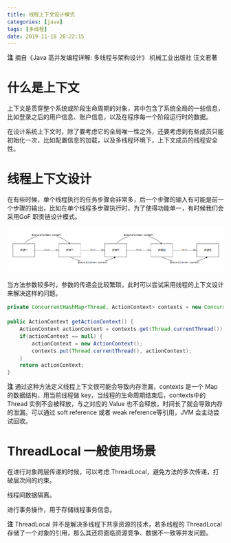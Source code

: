 ```yaml
---
title: 线程上下文设计模式
categories: [java]
tags: [多线程]
date: 2019-11-18 20:22:15
---
```

**注** 摘自《Java 高并发编程详解: 多线程与架构设计》 机械工业出版社 汪文君著
# 什么是上下文
上下文是贯穿整个系统或阶段生命周期的对象，其中包含了系统全局的一些信息，比如登录之后的用户信息、账户信息，以及在程序每一个阶段运行时的数据。

在设计系统上下文时，除了要考虑它的全局唯一性之外，还要考虑到有些成员只能初始化一次，比如配置信息的加载，以及多线程环境下，上下文成员的线程安全性。
# 线程上下文设计
在有些时候，单个线程执行的任务步骤会非常多，后一个步骤的输入有可能是前一个步骤的输出，比如在单个线程多步骤执行时，为了使得功能单一，有时候我们会采用GoF 职责链设计模式。

![责任链设计模式](../public/image/责任链设计模式.png)

当方法参数较多时，参数的传递会比较繁琐，此时可以尝试采用线程的上下文设计来解决这样的问题。
```java
private ConcurrentHashMap<Thread, ActionContext> contexts = new ConcurrentHashMap<>();

public ActionContext getActionContext() {
	ActionContext actionContext = contexts.get(Thread.currentThread());
	if(actionContext == null) {
		actionContext = new ActionContext();
		contexts.put(Thread.currentThread(), actionContext);
	}
	return actionContext;
}
```
**注** 通过这种方法定义线程上下文很可能会导致内存泄漏，contexts 是一个 Map 的数据结构，用当前线程做 key，当线程的生命周期结束后，contexts中的Thread 实例不会被释放，与之对应的 Value 也不会释放，时间长了就会导致内存的泄漏。可以通过 soft reference 或者 weak reference等引用，JVM 会主动尝试回收。
# ThreadLocal 一般使用场景
在进行对象跨层传递的时候，可以考虑 ThreadLocal，避免方法的多次传递，打破层次间的约束。

线程间数据隔离。

进行事务操作，用于存储线程事务信息。

**注** ThreadLocal 并不是解决多线程下共享资源的技术，若多线程的 ThreadLocal 存储了一个对象的引用，那么其还将面临资源竞争、数据不一致等并发问题。

